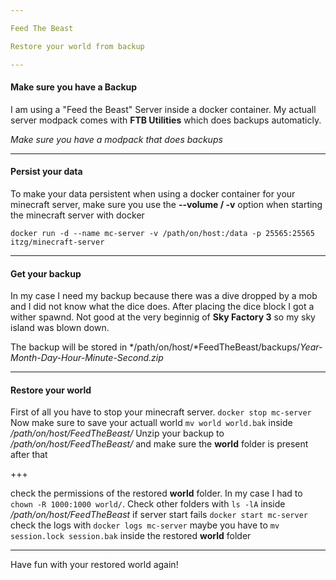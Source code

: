 ```yaml
--- 

Feed The Beast 

Restore your world from backup

---
```


#### Make sure you have a Backup

I am using a "Feed the Beast" Server inside a docker container. My actuall server modpack comes with **FTB Utilities** which does backups automaticly.

*Make sure you have a modpack that does backups*

---

#### Persist your data

To make your data persistent when using a docker container for your minecraft server, make sure you use the **--volume / -v** option when starting the minecraft server with docker

```
docker run -d --name mc-server -v /path/on/host:/data -p 25565:25565 itzg/minecraft-server
```
---

#### Get your backup

In my case I need my backup because there was a dive dropped by a mob and I did not know what the dice does. After placing the dice block I got a wither spawnd. Not good at the very beginnig of **Sky Factory 3** so my sky island was blown down.

The backup will be stored in */path/on/host/*FeedTheBeast/backups/*Year-Month-Day-Hour-Minute-Second.zip*

---

#### Restore your world

First of all you have to stop your minecraft server. `docker stop mc-server`
Now make sure to save your actuall world `mv world world.bak` inside */path/on/host/FeedTheBeast/*
Unzip your backup to */path/on/host/FeedTheBeast/* and make sure the **world** folder is present after that

+++

check the permissions of the restored **world** folder. In my case I had to `chown -R 1000:1000 world/`. Check other folders with `ls -lA` inside */path/on/host/FeedTheBeast*
if server start fails `docker start mc-server` check the logs with `docker logs mc-server`
maybe you have to `mv session.lock session.bak` inside the restored **world** folder

---

Have fun with your restored world again!

